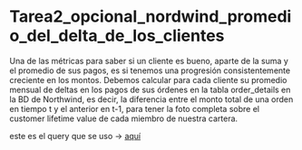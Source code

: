 # Tarea2_opcional_nordwind_promedio_del_delta_de_los_clientes
Una de las métricas para saber si un cliente es bueno, aparte de la suma y el promedio de sus pagos, es si tenemos una progresión consistentemente creciente en los montos.  Debemos calcular para cada cliente su promedio mensual de deltas en los pagos de sus órdenes en la tabla order_details en la BD de Northwind, es decir, la diferencia entre el monto total de una orden en tiempo t y el anterior en t-1, para tener la foto completa sobre el customer lifetime value de cada miembro de nuestra cartera.


este es el query que se uso -> [aquí](query.sql)
